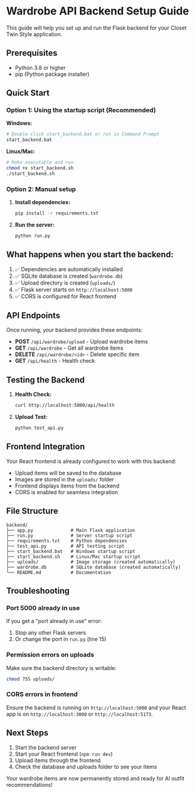 # Wardrobe API Backend Setup Guide

This guide will help you set up and run the Flask backend for your Closet Twin Style application.

## Prerequisites

- Python 3.8 or higher
- pip (Python package installer)

## Quick Start

### Option 1: Using the startup script (Recommended)

**Windows:**
```bash
# Double-click start_backend.bat or run in Command Prompt
start_backend.bat
```

**Linux/Mac:**
```bash
# Make executable and run
chmod +x start_backend.sh
./start_backend.sh
```

### Option 2: Manual setup

1. **Install dependencies:**
   ```bash
   pip install -r requirements.txt
   ```

2. **Run the server:**
   ```bash
   python run.py
   ```

## What happens when you start the backend:

1. ✅ Dependencies are automatically installed
2. ✅ SQLite database is created (`wardrobe.db`)
3. ✅ Upload directory is created (`uploads/`)
4. ✅ Flask server starts on `http://localhost:5000`
5. ✅ CORS is configured for React frontend

## API Endpoints

Once running, your backend provides these endpoints:

- **POST** `/api/wardrobe/upload` - Upload wardrobe items
- **GET** `/api/wardrobe` - Get all wardrobe items  
- **DELETE** `/api/wardrobe/<id>` - Delete specific item
- **GET** `/api/health` - Health check

## Testing the Backend

1. **Health Check:**
   ```bash
   curl http://localhost:5000/api/health
   ```

2. **Upload Test:**
   ```bash
   python test_api.py
   ```

## Frontend Integration

Your React frontend is already configured to work with this backend:

- Upload items will be saved to the database
- Images are stored in the `uploads/` folder
- Frontend displays items from the backend
- CORS is enabled for seamless integration

## File Structure

```
backend/
├── app.py              # Main Flask application
├── run.py              # Server startup script
├── requirements.txt    # Python dependencies
├── test_api.py         # API testing script
├── start_backend.bat   # Windows startup script
├── start_backend.sh    # Linux/Mac startup script
├── uploads/            # Image storage (created automatically)
├── wardrobe.db         # SQLite database (created automatically)
└── README.md           # Documentation
```

## Troubleshooting

### Port 5000 already in use
If you get a "port already in use" error:
1. Stop any other Flask servers
2. Or change the port in `run.py` (line 15)

### Permission errors on uploads
Make sure the backend directory is writable:
```bash
chmod 755 uploads/
```

### CORS errors in frontend
Ensure the backend is running on `http://localhost:5000` and your React app is on `http://localhost:3000` or `http://localhost:5173`.

## Next Steps

1. Start the backend server
2. Start your React frontend (`npm run dev`)
3. Upload items through the frontend
4. Check the database and uploads folder to see your items

Your wardrobe items are now permanently stored and ready for AI outfit recommendations!
